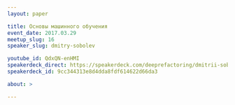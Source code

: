 ```yaml
---
layout: paper

title: Основы машинного обучения
event_date: 2017.03.29
meetup_slug: 16
speaker_slug: dmitry-sobolev

youtube_id: QdxQN-enHMI
speakerdeck_direct: https://speakerdeck.com/deeprefactoring/dmitrii-soboliev-osnovy-mashinnogho-obuchieniia
speakerdeck_id: 9cc344313e8d4dda8fdf614622d66da3

about: >

---
```

